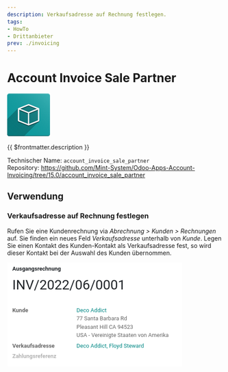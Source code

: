 ```yaml
---
description: Verkaufsadresse auf Rechnung festlegen.
tags:
- HowTo
- Drittanbieter
prev: ./invoicing
---
```

# Account Invoice Sale Partner

![icon_oms_box](assets/icon_oms_box.png)

{{ $frontmatter.description }}

Technischer Name: `account_invoice_sale_partner`\
Repository: <https://github.com/Mint-System/Odoo-Apps-Account-Invoicing/tree/15.0/account_invoice_sale_partner>

## Verwendung

### Verkaufsadresse auf Rechnung festlegen

Rufen Sie eine Kundenrechnung via *Abrechnung > Kunden > Rechnungen* auf. Sie finden ein neues Feld *Verkaufsadresse* unterhalb von *Kunde*. Legen Sie einen Kontakt des Kunden-Kontakt als  Verkaufsadresse fest, so wird dieser Kontakt bei der Auswahl des Kunden übernommen. 

![](assets/Account%20Invoice%20Sale%20Partner.png)